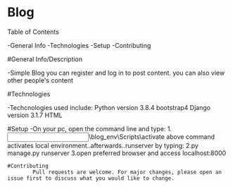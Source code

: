 # Blog

Table of Contents

  -General Info
	-Technologies
	-Setup
	-Contributing
	
#General Info/Description

-Simple Blog you can register and log in to post content. you can also view other people's content

#Technologies

-Techcnologies used include:
	Python version 3.8.4
	bootstrap4
	Django version 3.1.7
	HTML
	
#Setup
	-On your pc, open the command line and type:
			1.<input path to tony blog>\blog_env\Scripts\activate
			above command activates local environment..afterwards..runserver by typing:
			2.py manage.py runserver
			3.open preferred browser and access localhost:8000
			
	#Contributing
			Pull requests are welcome. For major changes, please open an issue first to discuss what you would like to change.
